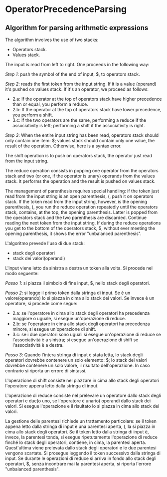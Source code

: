 OperatorPrecedenceParsing
=========================

Algorithm for parsing arithmetic expressions
--------------------------------------------

The algorithm involves the use of two stacks:

- Operators stack.
- Values stack.

The input is read from left to right. One proceeds in the following way:

*Step 1*: push the symbol of the end of input, $, to operators stack.

*Step 2*: reads the first token from the input string. If it is a value (operand) it's pushed on values stack. If it's an operator, we proceed as follows:

- 2.a: If the operator at the top of operators stack have higher precedence than or equal, you perform a reduce.
- 2.b: If the operator at the top of operators stack have lower precedence, you perform a shift.
- 3.c: if the two operators are the same, performing a reduce if the associativity is left; performing a shift if the associativity is right.

*Step 3*: When the entire input string has been read, operators stack should only contain one item: $; values stack ​​should contain only one value, the result of the operation. Otherwise, here is a syntax error.

The shift operation is to push on operators stack, the operator just read from the input string.

The reduce operation consists in popping one operator from the operators stack and two (or one, if the operator is unary) operands from the values stack. It performs the operation and the result is pushed on values stack.

The management of parenthesis requires special handling: if the token just read from the input string is an open parenthesis, (, push it on operators stack. If the token read from the input string, however, is the opening parenthesis, ), you run the reduce operation repeatedly until the operators stack, contains, at the top, the opening parenthesis. Latter is popped from the operators stack and the two parenthesis are discarded. Continue reading the next token from the input string. If during the reduce operations you get to the bottom of the operators stack, $, without ever meeting the opening parenthesis, it shows the error "unbalanced parenthesis".



L'algoritmo prevede l'uso di due stack:

- stack degli operatori
- stack dei valori(operandi)

L'input viene letto da sinistra a destra un token alla volta. Si procede nel modo seguente:

*Passo 1*: si piazza il simbolo di fine input, $, nello stack degli operatori.

*Passo 2*: si legge il primo token dalla stringa di input. Se è un valore(operando) lo si piazza in cima allo stack dei valori. Se invece è un operatore, si procede come segue:

- 2.a: se l'operatore in cima allo stack degli operatori ha precedenza maggiore o uguale, si esegue un'operazione di reduce.
- 2.b: se l'operatore in cima allo stack degli operatori ha precedenza minore, si esegue un'operazione di shift.
- 3.c: se i due operatori sono uguali si esegue un'operazione di reduce se l'associatività è a sinistra; si esegue un'operazione di shift se l'associatività è a destra.

*Passo 3*: Quando l'intera stringa di input è stata letta, lo stack degli operatori dovrebbe contenere un solo elemento: $; lo stack dei valori dovrebbe contenere un solo valore, il risultato dell'operazione. In caso contrario si riporta un errore di sintassi.

L'operazione di shift consiste nel piazzare in cima allo stack degli operatori l'operatore appena letto dalla stringa di input.

L'operazione di reduce consiste nel prelevare un operatore dallo stack degli operatori e due(o uno, se l'operatore è unario) operandi dallo stack dei valori. Si esegue l'operazione e il risultato lo si piazza in cima allo stack dei valori.

La gestione delle parentesi richiede un trattamento particolare: se il token appena letto dalla stringa di input è una parentesi aperta, (, la si piazza in cima allo stack degli operatori. Se il token letto dalla stringa di input è, invece, la parentesi tonda, si esegue ripetutamente l'operazione di reduce finché lo stack degli operatori, contiene, in cima, la parentesi aperta. Quest'ultima viene prelevata dallo stack degli operatori e le due parentesi vengono scartate. Si prosegue leggendo il token successivo dalla stringa di input. Se durante le operazioni di reduce si arriva in fondo allo stack degli operatori, $, senza incontrare mai la parentesi aperta, si riporta l'errore "unbalanced parenthesis".
